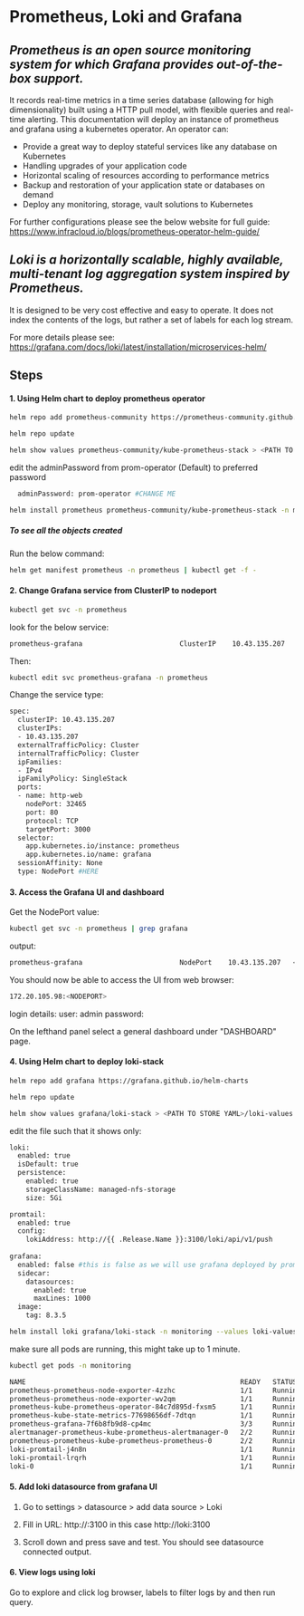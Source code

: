 # Prometheus, Loki and Grafana
## _Prometheus is an open source monitoring system for which Grafana provides out-of-the-box support._

It records real-time metrics in a time series database (allowing for high dimensionality) built using a HTTP pull model, with flexible queries and real-time alerting. This documentation will deploy an instance of prometheus and grafana using a kubernetes operator. An operator can:
- Provide a great way to deploy stateful services like any database on Kubernetes
- Handling upgrades of your application code
- Horizontal scaling of resources according to performance metrics
- Backup and restoration of your application state or databases on demand
- Deploy any monitoring, storage, vault solutions to Kubernetes

For further configurations please see the below website for full guide:
https://www.infracloud.io/blogs/prometheus-operator-helm-guide/

## _Loki is a horizontally scalable, highly available, multi-tenant log aggregation system inspired by Prometheus._ 

It is designed to be very cost effective and easy to operate. It does not index the contents of the logs, but rather a set of labels for each log stream.

For more details please see: https://grafana.com/docs/loki/latest/installation/microservices-helm/

## Steps
#### 1. Using Helm chart to deploy prometheus operator
```sh
helm repo add prometheus-community https://prometheus-community.github.io/helm-charts

helm repo update

helm show values prometheus-community/kube-prometheus-stack > <PATH TO STORE YAML>/prometheus-values.yaml
```
edit the adminPassword from prom-operator (Default) to preferred password
```sh
  adminPassword: prom-operator #CHANGE ME
```
```sh
helm install prometheus prometheus-community/kube-prometheus-stack -n monitoring --create-namespace --values prometheus-values.yaml 
```

##### To see all the objects created
Run the below command:
```sh
helm get manifest prometheus -n prometheus | kubectl get -f -
```

#### 2. Change Grafana service from ClusterIP to nodeport
```sh
kubectl get svc -n prometheus
```
look for the below service:
```sh
prometheus-grafana                        ClusterIP    10.43.135.207   <none>        80/TCP        18h
```
Then:
```sh
kubectl edit svc prometheus-grafana -n prometheus
```
Change the service type:
```sh
spec:
  clusterIP: 10.43.135.207
  clusterIPs:
  - 10.43.135.207
  externalTrafficPolicy: Cluster
  internalTrafficPolicy: Cluster
  ipFamilies:
  - IPv4
  ipFamilyPolicy: SingleStack
  ports:
  - name: http-web
    nodePort: 32465
    port: 80
    protocol: TCP
    targetPort: 3000
  selector:
    app.kubernetes.io/instance: prometheus
    app.kubernetes.io/name: grafana
  sessionAffinity: None
  type: NodePort #HERE
```
#### 3. Access the Grafana UI and dashboard
Get the NodePort value:
```sh
kubectl get svc -n prometheus | grep grafana
```
output:
```sh
prometheus-grafana                        NodePort    10.43.135.207   <none>        80:<NODEPORT>/TCP            18h
```
You should now be able to access the UI from web browser:
```sh
172.20.105.98:<NODEPORT>
```
login details:
user: admin
password: <YOUR PASSWORD FROM VALUES.YAML>

On the lefthand panel select a general dashboard under "DASHBOARD" page.

#### 4. Using Helm chart to deploy loki-stack
```sh
helm repo add grafana https://grafana.github.io/helm-charts

helm repo update

helm show values grafana/loki-stack > <PATH TO STORE YAML>/loki-values.yaml
```
edit the file such that it shows only:
```sh
loki:
  enabled: true
  isDefault: true
  persistence:
    enabled: true
    storageClassName: managed-nfs-storage
    size: 5Gi

promtail:
  enabled: true
  config:
    lokiAddress: http://{{ .Release.Name }}:3100/loki/api/v1/push
    
grafana:
  enabled: false #this is false as we will use grafana deployed by prometheus operator
  sidecar:
    datasources:
      enabled: true
      maxLines: 1000
  image:
    tag: 8.3.5
```

```sh
helm install loki grafana/loki-stack -n monitoring --values loki-values.yaml 
```
make sure all pods are running, this might take up to 1 minute.
```sh
kubectl get pods -n monitoring
```
```sh
NAME                                                     READY   STATUS    RESTARTS   AGE
prometheus-prometheus-node-exporter-4zzhc                1/1     Running   0          32m
prometheus-prometheus-node-exporter-wv2qm                1/1     Running   0          32m
prometheus-kube-prometheus-operator-84c7d895d-fxsm5      1/1     Running   0          32m
prometheus-kube-state-metrics-77698656df-7dtqn           1/1     Running   0          32m
prometheus-grafana-7f6b8fb9d8-cp4mc                      3/3     Running   0          32m
alertmanager-prometheus-kube-prometheus-alertmanager-0   2/2     Running   0          31m
prometheus-prometheus-kube-prometheus-prometheus-0       2/2     Running   0          31m
loki-promtail-j4n8n                                      1/1     Running   0          28m
loki-promtail-lrqrh                                      1/1     Running   0          28m
loki-0                                                   1/1     Running   0          28m
```

#### 5. Add loki datasource from grafana UI
1. Go to settings > datasource > add data source > Loki

2. Fill in URL: http://<loki-service-name>:3100
in this case http://loki:3100

3. Scroll down and press save and test. You should see datasource connected output.

#### 6. View logs using loki
Go to explore and click log browser, labels to filter logs by and then run query.

